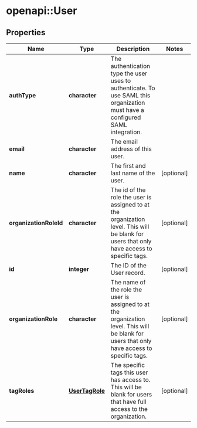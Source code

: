 # openapi::User

## Properties
Name | Type | Description | Notes
------------ | ------------- | ------------- | -------------
**authType** | **character** | The authentication type the user uses to authenticate. To use SAML this organization must have a configured SAML integration. | 
**email** | **character** | The email address of this user. | 
**name** | **character** | The first and last name of the user. | [optional] 
**organizationRoleId** | **character** | The id of the role the user is assigned to at the organization level. This will be blank for users that only have access to specific tags. | [optional] 
**id** | **integer** | The ID of the User record. | [optional] 
**organizationRole** | **character** | The name of the role the user is assigned to at the organization level. This will be blank for users that only have access to specific tags. | [optional] 
**tagRoles** | [**UserTagRole**](UserTagRole.md) | The specific tags this user has access to. This will be blank for users that have full access to the organization. | [optional] 


